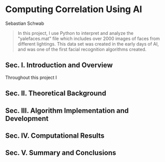 # Computing Correlation Using AI

Sebastian Schwab

> In this project, I use Python to interpret and analyze the "yalefaces.mat" file which includes over 2000 images of faces from different lightings.
> This data set was created in the early days of AI, and was one of the first facial recognition algorithms created.

## Sec. I. Introduction and Overview
Throughout this project I 

## Sec. II. Theoretical Background
## Sec. III. Algorithm Implementation and Development 
## Sec. IV. Computational Results
## Sec. V. Summary and Conclusions
